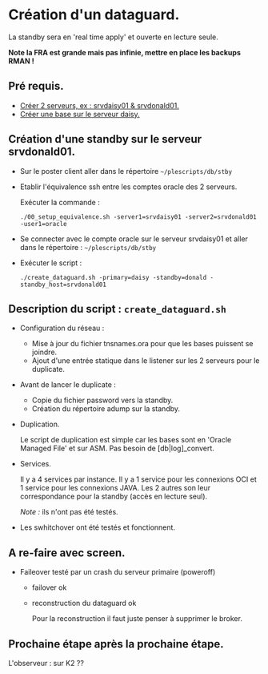 #	Création d'un dataguard.
  La standby sera en 'real time apply' et ouverte en lecture seule.

  **Note la FRA est grande mais pas infinie, mettre en place les backups RMAN !**

##	Pré requis.
 - [Créer 2 serveurs, ex : srvdaisy01 & srvdonald01.](https://github.com/PhilippeLeroux/plescripts/tree/master/database_servers/README.md)
 - [Créer une base sur le serveur daisy.](https://github.com/PhilippeLeroux/plescripts/tree/master/db/README.md)
 
## Création d'une standby sur le serveur srvdonald01.
 - Sur le poster client aller dans le répertoire `~/plescripts/db/stby`

 - Etablir l'équivalence ssh entre les comptes oracle des 2 serveurs.

   Exécuter la commande :

   `./00_setup_equivalence.sh -server1=srvdaisy01 -server2=srvdonald01 -user1=oracle`

 - Se connecter avec le compte oracle sur le serveur srvdaisy01 et aller dans le répertoire : `~/plescripts/db/stby`

 - Exécuter le script :

   `./create_dataguard.sh -primary=daisy -standby=donald -standby_host=srvdonald01`

## Description du script : `create_dataguard.sh`
 * Configuration du réseau :
   * Mise à jour du fichier tnsnames.ora pour que les bases puissent se joindre.
   * Ajout d'une entrée statique dans le listener sur les 2 serveurs pour le duplicate.

 * Avant de lancer le duplicate :
   * Copie du fichier password vers la standby.
   * Création du répertoire adump sur la standby.

 * Duplication.

   Le script de duplication est simple car les bases sont en 'Oracle Managed File' et
   sur ASM. Pas besoin de [db|log]_convert.

 * Services.

   Il y a 4 services par instance. Il y a 1 service pour les connexions OCI et 1
   service pour les connexions JAVA. Les 2 autres son leur correspondance pour la
   standby (accès en lecture seul).

   _Note :_ ils n'ont pas été testés.

 * Les swhitchover ont été testés et fonctionnent.

## A re-faire avec screen.
 * Faileover testé par un crash du serveur primaire (poweroff)
   * failover ok
   * reconstruction du dataguard ok
     
     Pour la reconstruction il faut juste penser à supprimer le broker.

##	Prochaine étape après la prochaine étape.
 L'observeur : sur K2 ??
